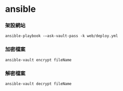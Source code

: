 # ansible

### 架設網站

`ansible-playbook -—ask-vault-pass -k web/deploy.yml`

### 加密檔案

`ansible-vault encrypt fileName`

### 解密檔案

`ansible-vault decrypt fileName`
